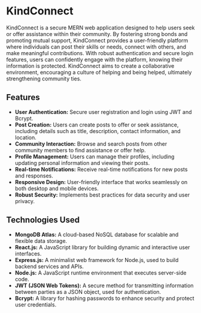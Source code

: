 # KindConnect
KindConnect is a secure MERN web application designed to help users seek or offer assistance within their community. By fostering strong bonds and promoting mutual support, KindConnect provides a user-friendly platform where individuals can post their skills or needs, connect with others, and make meaningful contributions. With robust authentication and secure login features, users can confidently engage with the platform, knowing their information is protected. KindConnect aims to create a collaborative environment, encouraging a culture of helping and being helped, ultimately strengthening community ties.

## Features

- **User Authentication:** Secure user registration and login using JWT and Bcrypt.
- **Post Creation:** Users can create posts to offer or seek assistance, including details such as title, description, contact information, and location.
- **Community Interaction:** Browse and search posts from other community members to find assistance or offer help.
- **Profile Management:** Users can manage their profiles, including updating personal information and viewing their posts.
- **Real-time Notifications:** Receive real-time notifications for new posts and responses.
- **Responsive Design:** User-friendly interface that works seamlessly on both desktop and mobile devices.
- **Robust Security:** Implements best practices for data security and user privacy.

## Technologies Used

- **MongoDB Atlas:** A cloud-based NoSQL database for scalable and flexible data storage.
- **React.js:** A JavaScript library for building dynamic and interactive user interfaces.
- **Express.js:** A minimalist web framework for Node.js, used to build backend services and APIs.
- **Node.js:** A JavaScript runtime environment that executes server-side code.
- **JWT (JSON Web Tokens):** A secure method for transmitting information between parties as a JSON object, used for authentication.
- **Bcrypt:** A library for hashing passwords to enhance security and protect user credentials.
